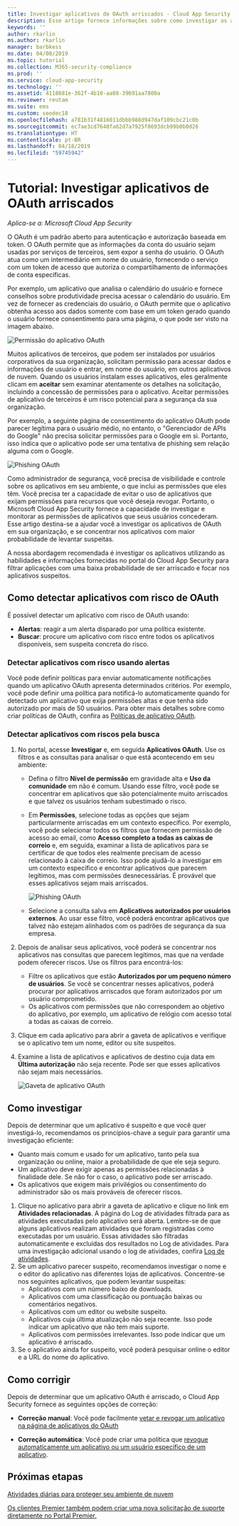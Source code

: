 ```yaml
---
title: Investigar aplicativos de OAuth arriscados - Cloud App Security | Microsoft Docs
description: Esse artigo fornece informações sobre como investigar os aplicativos de OAuth arriscados no Cloud App Security.
keywords: ''
author: rkarlin
ms.author: rkarlin
manager: barbkess
ms.date: 04/08/2019
ms.topic: tutorial
ms.collection: M365-security-compliance
ms.prod: ''
ms.service: cloud-app-security
ms.technology: ''
ms.assetid: 4118681e-362f-4b10-aa08-39691aa7800a
ms.reviewer: reutam
ms.suite: ems
ms.custom: seodec18
ms.openlocfilehash: a781b31f4816011dbbb988d947daf109cbc21c0b
ms.sourcegitcommit: ec7ae3cd7648fa62d7a7925f8693dcb99b0b0d26
ms.translationtype: HT
ms.contentlocale: pt-BR
ms.lasthandoff: 04/18/2019
ms.locfileid: "59745942"
---
```

# <a name="tutorial-investigate-risky-oauth-apps"></a>Tutorial: Investigar aplicativos de OAuth arriscados

*Aplica-se a: Microsoft Cloud App Security*

O OAuth é um padrão aberto para autenticação e autorização baseada em token. O OAuth permite que as informações da conta do usuário sejam usadas por serviços de terceiros, sem expor a senha do usuário. O OAuth atua como um intermediário em nome do usuário, fornecendo o serviço com um token de acesso que autoriza o compartilhamento de informações de conta específicas. 

Por exemplo, um aplicativo que analisa o calendário do usuário e fornece conselhos sobre produtividade precisa acessar o calendário do usuário. Em vez de fornecer as credenciais do usuário, o OAuth permite que o aplicativo obtenha acesso aos dados somente com base em um token gerado quando o usuário fornece consentimento para uma página, o que pode ser visto na imagem abaixo.

 ![Permissão do aplicativo OAuth](./media/oauth-permission.png) 

Muitos aplicativos de terceiros, que podem ser instalados por usuários corporativos da sua organização, solicitam permissão para acessar dados e informações de usuário e entrar, em nome do usuário, em outros aplicativos de nuvem. Quando os usuários instalam esses aplicativos, eles geralmente clicam em **aceitar** sem examinar atentamente os detalhes na solicitação, incluindo a concessão de permissões para o aplicativo. Aceitar permissões de aplicativo de terceiros é um risco potencial para a segurança da sua organização.

Por exemplo, a seguinte página de consentimento do aplicativo OAuth pode parecer legítima para o usuário médio, no entanto, o "Gerenciador de APIs do Google" não precisa solicitar permissões para o Google em si. Portanto, isso indica que o aplicativo pode ser uma tentativa de phishing sem relação alguma com o Google.

 ![Phishing OAuth](./media/oauth-phishing.png) 

Como administrador de segurança, você precisa de visibilidade e controle sobre os aplicativos em seu ambiente, o que inclui as permissões que eles têm. Você precisa ter a capacidade de evitar o uso de aplicativos que exijam permissões para recursos que você deseja revogar. Portanto, o Microsoft Cloud App Security fornece a capacidade de investigar e monitorar as permissões de aplicativos que seus usuários concederam. Esse artigo destina-se a ajudar você a investigar os aplicativos de OAuth em sua organização, e se concentrar nos aplicativos com maior probabilidade de levantar suspeitas. 

A nossa abordagem recomendada é investigar os aplicativos utilizando as habilidades e informações fornecidas no portal do Cloud App Security para filtrar aplicações com uma baixa probabilidade de ser arriscado e focar nos aplicativos suspeitos. 

## <a name="how-to-detect-risky-oauth-apps"></a>Como detectar aplicativos com risco de OAuth

É possível detectar um aplicativo com risco de OAuth usando: 

- **Alertas**: reagir a um alerta disparado por uma política existente. 
- **Buscar**: procure um aplicativo com risco entre todos os aplicativos disponíveis, sem suspeita concreta do risco. 


### <a name="detect-risky-apps-using-alerts"></a>Detectar aplicativos com risco usando alertas

Você pode definir políticas para enviar automaticamente notificações quando um aplicativo OAuth apresenta determinados critérios. Por exemplo, você pode definir uma política para notificá-lo automaticamente quando for detectado um aplicativo que exija permissões altas e que tenha sido autorizado por mais de 50 usuários. Para obter mais detalhes sobre como criar políticas de OAuth, confira as [Políticas de aplicativo OAuth](app-permission-policy.md).

### <a name="detect-risky-apps-by-hunting"></a>Detectar aplicativos com riscos pela busca

1.  No portal, acesse **Investigar** e, em seguida **Aplicativos OAuth**. Use os filtros e as consultas para analisar o que está acontecendo em seu ambiente:

    - Defina o filtro **Nível de permissão** em gravidade alta e **Uso da comunidade** em não é comum. Usando esse filtro, você pode se concentrar em aplicativos que são potencialmente muito arriscados e que talvez os usuários tenham subestimado o risco.
    - Em **Permissões**, selecione todas as opções que sejam particularmente arriscadas em um contexto específico. Por exemplo, você pode selecionar todos os filtros que fornecem permissão de acesso ao email, como **Acesso completo a todas as caixas de correio** e, em seguida, examinar a lista de aplicativos para se certificar de que todos eles realmente precisam de acesso relacionado à caixa de correio. Isso pode ajudá-lo a investigar em um contexto específico e encontrar aplicativos que parecem legítimos, mas com permissões desnecessárias. É provável que esses aplicativos sejam mais arriscados. 
    
      ![Phishing OAuth](./media/oauth-filters.png) 
 
    - Selecione a consulta salva em **Aplicativos autorizados por usuários externos**. Ao usar esse filtro, você poderá encontrar aplicativos que talvez não estejam alinhados com os padrões de segurança da sua empresa.
2.  Depois de analisar seus aplicativos, você poderá se concentrar nos aplicativos nas consultas que parecem legítimos, mas que na verdade podem oferecer riscos. Use os filtros para encontrá-los:
    - Filtre os aplicativos que estão **Autorizados por um pequeno número de usuários**. Se você se concentrar nesses aplicativos, poderá procurar por aplicativos arriscados que foram autorizados por um usuário comprometido.
    - Os aplicativos com permissões que não correspondem ao objetivo do aplicativo, por exemplo, um aplicativo de relógio com acesso total a todas as caixas de correio.
3. Clique em cada aplicativo para abrir a gaveta de aplicativos e verifique se o aplicativo tem um nome, editor ou site suspeitos.
1. Examine a lista de aplicativos e aplicativos de destino cuja data em **Última autorização** não seja recente. Pode ser que esses aplicativos não sejam mais necessários. 

   ![Gaveta de aplicativo OAuth](./media/oauth-drawer.png) 


## <a name="how-to-investigate"></a>Como investigar

Depois de determinar que um aplicativo é suspeito e que você quer investigá-lo, recomendamos os princípios-chave a seguir para garantir uma investigação eficiente: 

- Quanto mais comum e usado for um aplicativo, tanto pela sua organização ou online, maior a probabilidade de que ele seja seguro.
- Um aplicativo deve exigir apenas as permissões relacionadas à finalidade dele. Se não for o caso, o aplicativo pode ser arriscado. 
- Os aplicativos que exigem mais privilégios ou consentimento do administrador são os mais prováveis de oferecer riscos. 


1. Clique no aplicativo para abrir a gaveta de aplicativo e clique no link em **Atividades relacionadas**. A página do Log de atividades filtrada para as atividades executadas pelo aplicativo será aberta. Lembre-se de que alguns aplicativos realizam atividades que foram registradas como executadas por um usuário. Essas atividades são filtradas automaticamente e excluídas dos resultados no Log de atividades. Para uma investigação adicional usando o log de atividades, confira [Log de atividades](activity-filters.md). 
4. Se um aplicativo parecer suspeito, recomendamos investigar o nome e o editor do aplicativo nas diferentes lojas de aplicativos. Concentre-se nos seguintes aplicativos, que podem levantar suspeitas: 
    - Aplicativos com um número baixo de downloads.
    - Aplicativos com uma classificação ou pontuação baixas ou comentários negativos.
    - Aplicativos com um editor ou website suspeito.
    - Aplicativos cuja última atualização não seja recente. Isso pode indicar um aplicativo que não tem mais suporte. 
    - Aplicativos com permissões irrelevantes. Isso pode indicar que um aplicativo é arriscado. 
5. Se o aplicativo ainda for suspeito, você poderá pesquisar online o editor e a URL do nome do aplicativo. 

## <a name="how-to-remediate"></a>Como corrigir 

Depois de determinar que um aplicativo OAuth é arriscado, o Cloud App Security fornece as seguintes opções de correção: 

- **Correção manual**: Você pode facilmente [vetar e revogar um aplicativo na página de aplicativos do OAuth](manage-app-permissions.md#ban-or-approve-an-app)

- **Correção automática**: Você pode criar uma política que [revogue automaticamente um aplicativo ou um usuário específico de um aplicativo](app-permission-policy.md).


 
## <a name="next-steps"></a>Próximas etapas
[Atividades diárias para proteger seu ambiente de nuvem](daily-activities-to-protect-your-cloud-environment.md) 

[Os clientes Premier também podem criar uma nova solicitação de suporte diretamente no Portal Premier.](https://premier.microsoft.com/) 
 
